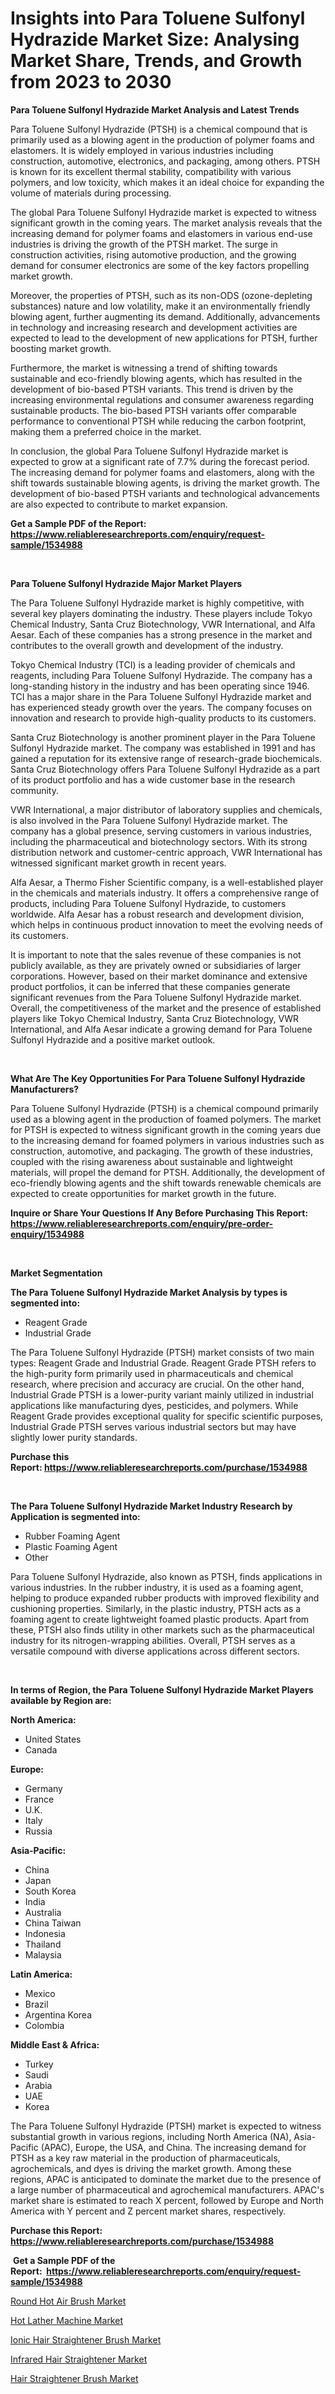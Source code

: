 <p><h1>Insights into Para Toluene Sulfonyl Hydrazide Market Size: Analysing Market Share, Trends, and Growth from 2023 to 2030</h1></p><p><strong>Para Toluene Sulfonyl Hydrazide Market Analysis and Latest Trends</strong></p>
<p><p>Para Toluene Sulfonyl Hydrazide (PTSH) is a chemical compound that is primarily used as a blowing agent in the production of polymer foams and elastomers. It is widely employed in various industries including construction, automotive, electronics, and packaging, among others. PTSH is known for its excellent thermal stability, compatibility with various polymers, and low toxicity, which makes it an ideal choice for expanding the volume of materials during processing.</p><p>The global Para Toluene Sulfonyl Hydrazide market is expected to witness significant growth in the coming years. The market analysis reveals that the increasing demand for polymer foams and elastomers in various end-use industries is driving the growth of the PTSH market. The surge in construction activities, rising automotive production, and the growing demand for consumer electronics are some of the key factors propelling market growth.</p><p>Moreover, the properties of PTSH, such as its non-ODS (ozone-depleting substances) nature and low volatility, make it an environmentally friendly blowing agent, further augmenting its demand. Additionally, advancements in technology and increasing research and development activities are expected to lead to the development of new applications for PTSH, further boosting market growth.</p><p>Furthermore, the market is witnessing a trend of shifting towards sustainable and eco-friendly blowing agents, which has resulted in the development of bio-based PTSH variants. This trend is driven by the increasing environmental regulations and consumer awareness regarding sustainable products. The bio-based PTSH variants offer comparable performance to conventional PTSH while reducing the carbon footprint, making them a preferred choice in the market.</p><p>In conclusion, the global Para Toluene Sulfonyl Hydrazide market is expected to grow at a significant rate of 7.7% during the forecast period. The increasing demand for polymer foams and elastomers, along with the shift towards sustainable blowing agents, is driving the market growth. The development of bio-based PTSH variants and technological advancements are also expected to contribute to market expansion.</p></p>
<p><strong>Get a Sample PDF of the Report:&nbsp; <a href="https://www.reliableresearchreports.com/enquiry/request-sample/1534988">https://www.reliableresearchreports.com/enquiry/request-sample/1534988</a></strong></p>
<p>&nbsp;</p>
<p><strong>Para Toluene Sulfonyl Hydrazide Major Market Players</strong></p>
<p><p>The Para Toluene Sulfonyl Hydrazide market is highly competitive, with several key players dominating the industry. These players include Tokyo Chemical Industry, Santa Cruz Biotechnology, VWR International, and Alfa Aesar. Each of these companies has a strong presence in the market and contributes to the overall growth and development of the industry.</p><p>Tokyo Chemical Industry (TCI) is a leading provider of chemicals and reagents, including Para Toluene Sulfonyl Hydrazide. The company has a long-standing history in the industry and has been operating since 1946. TCI has a major share in the Para Toluene Sulfonyl Hydrazide market and has experienced steady growth over the years. The company focuses on innovation and research to provide high-quality products to its customers. </p><p>Santa Cruz Biotechnology is another prominent player in the Para Toluene Sulfonyl Hydrazide market. The company was established in 1991 and has gained a reputation for its extensive range of research-grade biochemicals. Santa Cruz Biotechnology offers Para Toluene Sulfonyl Hydrazide as a part of its product portfolio and has a wide customer base in the research community.</p><p>VWR International, a major distributor of laboratory supplies and chemicals, is also involved in the Para Toluene Sulfonyl Hydrazide market. The company has a global presence, serving customers in various industries, including the pharmaceutical and biotechnology sectors. With its strong distribution network and customer-centric approach, VWR International has witnessed significant market growth in recent years.</p><p>Alfa Aesar, a Thermo Fisher Scientific company, is a well-established player in the chemicals and materials industry. It offers a comprehensive range of products, including Para Toluene Sulfonyl Hydrazide, to customers worldwide. Alfa Aesar has a robust research and development division, which helps in continuous product innovation to meet the evolving needs of its customers.</p><p>It is important to note that the sales revenue of these companies is not publicly available, as they are privately owned or subsidiaries of larger corporations. However, based on their market dominance and extensive product portfolios, it can be inferred that these companies generate significant revenues from the Para Toluene Sulfonyl Hydrazide market. Overall, the competitiveness of the market and the presence of established players like Tokyo Chemical Industry, Santa Cruz Biotechnology, VWR International, and Alfa Aesar indicate a growing demand for Para Toluene Sulfonyl Hydrazide and a positive market outlook.</p></p>
<p>&nbsp;</p>
<p><strong>What Are The Key Opportunities For Para Toluene Sulfonyl Hydrazide Manufacturers?</strong></p>
<p><p>Para Toluene Sulfonyl Hydrazide (PTSH) is a chemical compound primarily used as a blowing agent in the production of foamed polymers. The market for PTSH is expected to witness significant growth in the coming years due to the increasing demand for foamed polymers in various industries such as construction, automotive, and packaging. The growth of these industries, coupled with the rising awareness about sustainable and lightweight materials, will propel the demand for PTSH. Additionally, the development of eco-friendly blowing agents and the shift towards renewable chemicals are expected to create opportunities for market growth in the future.</p></p>
<p><strong>Inquire or Share Your Questions If Any Before Purchasing This Report: <a href="https://www.reliableresearchreports.com/enquiry/pre-order-enquiry/1534988">https://www.reliableresearchreports.com/enquiry/pre-order-enquiry/1534988</a></strong></p>
<p>&nbsp;</p>
<p><strong>Market Segmentation</strong></p>
<p><strong>The Para Toluene Sulfonyl Hydrazide Market Analysis by types is segmented into:</strong></p>
<p><ul><li>Reagent Grade</li><li>Industrial Grade</li></ul></p>
<p><p>The Para Toluene Sulfonyl Hydrazide (PTSH) market consists of two main types: Reagent Grade and Industrial Grade. Reagent Grade PTSH refers to the high-purity form primarily used in pharmaceuticals and chemical research, where precision and accuracy are crucial. On the other hand, Industrial Grade PTSH is a lower-purity variant mainly utilized in industrial applications like manufacturing dyes, pesticides, and polymers. While Reagent Grade provides exceptional quality for specific scientific purposes, Industrial Grade PTSH serves various industrial sectors but may have slightly lower purity standards.</p></p>
<p><strong>Purchase this Report:&nbsp;<a href="https://www.reliableresearchreports.com/purchase/1534988">https://www.reliableresearchreports.com/purchase/1534988</a></strong></p>
<p>&nbsp;</p>
<p><strong>The Para Toluene Sulfonyl Hydrazide Market Industry Research by Application is segmented into:</strong></p>
<p><ul><li>Rubber Foaming Agent</li><li>Plastic Foaming Agent</li><li>Other</li></ul></p>
<p><p>Para Toluene Sulfonyl Hydrazide, also known as PTSH, finds applications in various industries. In the rubber industry, it is used as a foaming agent, helping to produce expanded rubber products with improved flexibility and cushioning properties. Similarly, in the plastic industry, PTSH acts as a foaming agent to create lightweight foamed plastic products. Apart from these, PTSH also finds utility in other markets such as the pharmaceutical industry for its nitrogen-wrapping abilities. Overall, PTSH serves as a versatile compound with diverse applications across different sectors.</p></p>
<p>&nbsp;</p>
<p><strong>In terms of Region, the Para Toluene Sulfonyl Hydrazide Market Players available by Region are:</strong></p>
<p>
    <p> <strong> North America: </strong>
        <ul>
            <li>United States</li>
            <li>Canada</li>
        </ul>
        </p> 
    <p> <strong> Europe: </strong>
        <ul>
            <li>Germany</li>
            <li>France</li>
            <li>U.K.</li>
            <li>Italy</li>
            <li>Russia</li>
        </ul>
        </p> 
    <p> <strong> Asia-Pacific: </strong>
        <ul>
            <li>China</li>
            <li>Japan</li>
            <li>South Korea</li>
            <li>India</li>
            <li>Australia</li>
            <li>China Taiwan</li>
            <li>Indonesia</li>
            <li>Thailand</li>
            <li>Malaysia</li>
        </ul>
        </p> 
    <p> <strong> Latin America: </strong>
        <ul>
            <li>Mexico</li>
            <li>Brazil</li>
            <li>Argentina Korea</li>
            <li>Colombia</li>
        </ul>
        </p> 
    <p> <strong> Middle East & Africa: </strong>
        <ul>
            <li>Turkey</li>
            <li>Saudi</li>
            <li>Arabia</li>
            <li>UAE</li>
            <li>Korea</li>
        </ul>
    </p>
    </p>
<p><p>The Para Toluene Sulfonyl Hydrazide (PTSH) market is expected to witness substantial growth in various regions, including North America (NA), Asia-Pacific (APAC), Europe, the USA, and China. The increasing demand for PTSH as a key raw material in the production of pharmaceuticals, agrochemicals, and dyes is driving the market growth. Among these regions, APAC is anticipated to dominate the market due to the presence of a large number of pharmaceutical and agrochemical manufacturers. APAC's market share is estimated to reach X percent, followed by Europe and North America with Y percent and Z percent market shares, respectively.</p></p>
<p><strong>Purchase this Report: <a href="https://www.reliableresearchreports.com/purchase/1534988">https://www.reliableresearchreports.com/purchase/1534988</a></strong></p>
<p>&nbsp;<strong>Get a Sample PDF of the Report:&nbsp;&nbsp;<a href="https://www.reliableresearchreports.com/enquiry/request-sample/1534988">https://www.reliableresearchreports.com/enquiry/request-sample/1534988</a></strong></p>
<p><strong></strong></p>
<p><p><a href="https://medium.com/@vergiekunze/round-hot-air-brush-market-analysis-its-cagr-market-segmentation-and-global-industry-overview-41cf76b2515a">Round Hot Air Brush Market</a></p><p><a href="https://medium.com/@jasonmartin866/analyzing-hot-lather-machine-market-global-industry-perspective-and-forecast-2023-to-2030-20f13d43f2e1">Hot Lather Machine Market</a></p><p><a href="https://medium.com/@erickasauer/ionic-hair-straightener-brush-market-size-cagr-trends-2024-2030-3811acfe8eac">Ionic Hair Straightener Brush Market</a></p><p><a href="https://medium.com/@lacyquitzon/infrared-hair-straightener-market-furnishes-information-on-market-share-market-trends-and-market-93c475780851">Infrared Hair Straightener Market</a></p><p><a href="https://medium.com/@williammann19/hair-straightener-brush-market-trends-and-market-analysis-forecasted-for-period-2023-2030-50261fe9c1b3">Hair Straightener Brush Market</a></p></p>
